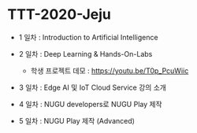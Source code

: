 # TTT-2020-Jeju
* 1 일차 : Introduction to Artificial Intelligence

* 2 일차 : Deep Learning & Hands-On-Labs

  * 학생 프로젝트 데모 : https://youtu.be/T0p_PcuWiic

* 3 일차 : Edge AI 및 IoT Cloud Service 강의 소개

* 4 일차 : NUGU developers로 NUGU Play 제작

* 5 일차 : NUGU Play 제작 (Advanced)
